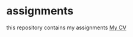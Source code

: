 # assignments
this repository contains my assignments
[My CV](https://github.com/jaimerozema/assignment/blob/master/CV.md)
